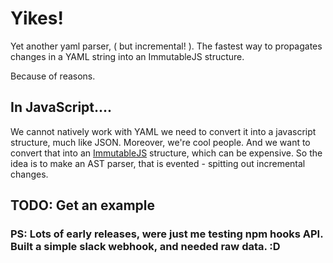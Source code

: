 Yikes!
======
Yet another yaml parser, ( but incremental! ).
The fastest way to propagates changes in a YAML string into an ImmutableJS structure.

Because of reasons.

## In JavaScript....
We cannot natively work with YAML we need to convert it into a javascript structure, much like JSON.
Moreover, we're cool people. And we want to convert that into an [ImmutableJS](https://facebook.github.io/immutable-js) structure, which can be expensive.
So the idea is to make an AST parser, that is evented - spitting out incremental changes.

## TODO: Get an example

### PS: Lots of early releases, were just me testing npm hooks API. Built a simple slack webhook, and needed raw data. :D
